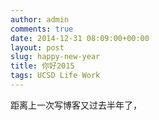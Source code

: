 ```yaml
---
author: admin
comments: true
date: 2014-12-31 08:09:00+00:00
layout: post
slug: happy-new-year
title: 你好2015
tags: UCSD Life Work
---
```

距离上一次写博客又过去半年了，
